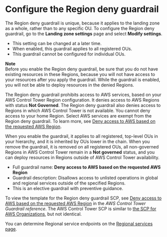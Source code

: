 # Configure the Region deny guardrail<a name="region-deny"></a>

The Region deny guardrail is unique, because it applies to the landing zone as a whole, rather than to any specific OU\. To configure the Region deny guardrail, go to the **Landing zone settings** page and select **Modify settings**\. 
+ This setting can be changed at a later time\.
+ When enabled, this guardrail applies to all registered OUs\.
+ This guardrail cannot be configured for individual OUs\.

**Note**  
Before you enable the Region deny guardrail, be sure that you do not have existing resources in these Regions, because you will not have access to your resources after you apply the guardrail\. While the guardrail is enabled, you will not be able to deploy resources in the denied Regions\.

The Region deny guardrail prohibits access to AWS services, based on your AWS Control Tower Region configuration\. It denies access to AWS Regions with status **Not Governed**\. The Region deny guardrail also denies access to Regions in which AWS Control Tower is not available\. You cannot deny access to your home Region\. Select AWS services are exempt from the Region deny guardrail\. To learn more, see [Deny access to AWS based on the requested AWS Region](data-residency-guardrails.md#primary-region-deny-policy)\.

When you enable the guardrail, it applies to all registered, top\-level OUs in your hierarchy, and it is inherited by OUs lower in the chain\. When you remove the guardrail, it is removed on all registered OUs, all non\-governed Regions in AWS Control Tower remain in a **Not governed** status, and you can deploy resources in Regions outside of AWS Control Tower availability\.
+ Full guardrail name: **Deny access to AWS based on the requested AWS Region**
+ Guardrail description: Disallows access to unlisted operations in global and regional services outside of the specified Regions\.
+ This is an elective guardrail with preventive guidance\.

To view the template for the Region deny guardrail SCP, see [Deny access to AWS based on the requested AWS Region](data-residency-guardrails.md#primary-region-deny-policy) in the *AWS Control Tower Guardrail reference*\. The AWS Control Tower SCP is similar to [the SCP for AWS Organizations](https://docs.aws.amazon.com/organizations/latest/userguide/orgs_manage_policies_scps_examples_general.html#example-scp-deny-region), but not identical\.

You can determine Regional service endpoints on the [Regional services page](http://aws.amazon.com/about-aws/global-infrastructure/regional-product-services)\.